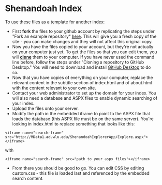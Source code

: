 # Shenandoah Index

To use these files as a template for another index:

* First **fork** the files to your github account by replicating the steps under "Fork an example repository" [here](https://help.github.com/articles/fork-a-repo/). This will give you a fresh copy of the site - you can make changes and they will not affect this original copy.
* Now you have the files copied to your account, but they're not actually on your computer just yet. To get the files so that you can edit them, you will **[clone](https://help.github.com/articles/cloning-a-repository/)** them to your computer. If you have never used the command line before, follow the steps under "Cloning a repository to GitHub Desktop." You will need to download and install [GitHub Desktop](https://help.github.com/desktop/guides/getting-started/installing-github-desktop/) to do so.
* Now that you have copies of everything on your computer, replace the relevant content in the subtitle section of index.html and of about.html with the content relevant to your own site.
* Contact your web administrator to set up the domain for your index. You will also need a database and ASPX files to enable dynamic searching of your index.
* Upload the files onto your server.
* Modify the path in the embedded iframe to point to the ASPX file that loads the database (this ASPX file must be on the same server). You're looking in index.html to replace something that looks like this:

```<iframe name="search-frame" src="http://MData1.ad.wlu.edu/ShenandoahExplorerApp/Explore.aspx"></iframe>```

with

```<iframe name="search-frame" src="path_to_your_aspx_files"></iframe>```

* From there you should be good to go. You can edit CSS by editing custom.css - this file is loaded last and referenced by the embedded search content.